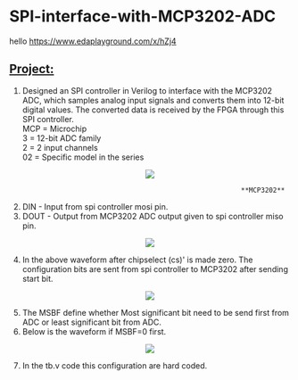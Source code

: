 # SPI-interface-with-MCP3202-ADC
hello
https://www.edaplayground.com/x/hZj4  
## <ins>**Project:**</ins>  
1. Designed an SPI controller in Verilog to interface with the MCP3202 ADC, which samples analog input signals and converts them into 12-bit digital values. The converted data is received by the FPGA through this SPI controller.  
MCP = Microchip  
3 = 12-bit ADC family  
2 = 2 input channels  
02 = Specific model in the series  

<div align="center">
<image src = "https://github.com/user-attachments/assets/3181e7d5-dafb-475a-9e7a-e7c38bbefc34">  
</div>

                                                              **MCP3202**  
2. DIN - Input from spi controller mosi pin.  
3. DOUT - Output from MCP3202 ADC output given to spi controller miso pin. 
<div align="center">
<image src = "https://github.com/user-attachments/assets/a3b844dc-694e-467d-9af2-b08a2709965b">  
</div>

4. In the above waveform after chipselect (cs)' is made zero. The configuration bits are sent from spi controller to MCP3202 after sending start bit.  

<div align="center">
<image src = "https://github.com/user-attachments/assets/158c20ae-39dc-4072-a82e-fa706cec6286">  
</div>
  
5. The MSBF define whether Most significant bit need to be send first from ADC or least significant bit from ADC.  
6. Below is the waveform if MSBF=0 first.  

<div align="center">
<image src = "https://github.com/user-attachments/assets/02bb8553-38f4-44f6-ae77-eb91c61f98ac">  
</div>
  
7. In the tb.v code this configuration are hard coded.




